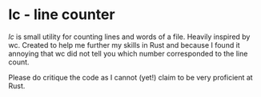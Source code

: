 # lc - line counter
_lc_ is small utility for counting lines and words of a file. Heavily inspired
by wc. Created to help me further my skills in Rust and because I found it
annoying that wc did not tell you which number corresponded to the line count.

Please do critique the code as I cannot (yet!) claim to be very proficient at
Rust.
